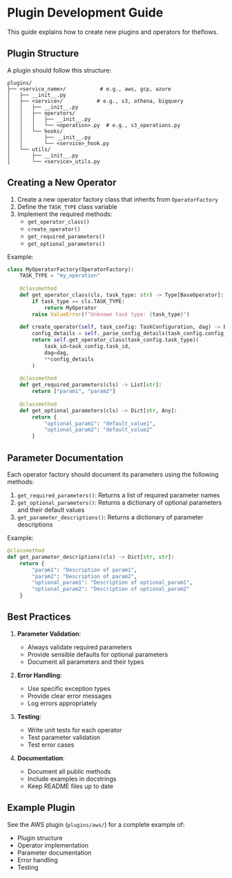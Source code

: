 # Plugin Development Guide

This guide explains how to create new plugins and operators for theflows.

## Plugin Structure

A plugin should follow this structure:
```
plugins/
├── <service_name>/           # e.g., aws, gcp, azure
│   ├── __init__.py
│   ├── <service>/           # e.g., s3, athena, bigquery
│   │   ├── __init__.py
│   │   ├── operators/
│   │   │   ├── __init__.py
│   │   │   └── <operation>.py  # e.g., s3_operations.py
│   │   └── hooks/
│   │       ├── __init__.py
│   │       └── <service>_hook.py
│   └── utils/
│       ├── __init__.py
│       └── <service>_utils.py
```

## Creating a New Operator

1. Create a new operator factory class that inherits from `OperatorFactory`
2. Define the `TASK_TYPE` class variable
3. Implement the required methods:
   - `get_operator_class()`
   - `create_operator()`
   - `get_required_parameters()`
   - `get_optional_parameters()`

Example:
```python
class MyOperatorFactory(OperatorFactory):
    TASK_TYPE = "my_operation"
    
    @classmethod
    def get_operator_class(cls, task_type: str) -> Type[BaseOperator]:
        if task_type == cls.TASK_TYPE:
            return MyOperator
        raise ValueError(f"Unknown task type: {task_type}")
    
    def create_operator(self, task_config: TaskConfiguration, dag) -> BaseOperator:
        config_details = self._parse_config_details(task_config.config_details)
        return self.get_operator_class(task_config.task_type)(
            task_id=task_config.task_id,
            dag=dag,
            **config_details
        )
    
    @classmethod
    def get_required_parameters(cls) -> List[str]:
        return ["param1", "param2"]
    
    @classmethod
    def get_optional_parameters(cls) -> Dict[str, Any]:
        return {
            "optional_param1": "default_value1",
            "optional_param2": "default_value2"
        }
```

## Parameter Documentation

Each operator factory should document its parameters using the following methods:

1. `get_required_parameters()`: Returns a list of required parameter names
2. `get_optional_parameters()`: Returns a dictionary of optional parameters and their default values
3. `get_parameter_descriptions()`: Returns a dictionary of parameter descriptions

Example:
```python
@classmethod
def get_parameter_descriptions(cls) -> Dict[str, str]:
    return {
        "param1": "Description of param1",
        "param2": "Description of param2",
        "optional_param1": "Description of optional_param1",
        "optional_param2": "Description of optional_param2"
    }
```

## Best Practices

1. **Parameter Validation**:
   - Always validate required parameters
   - Provide sensible defaults for optional parameters
   - Document all parameters and their types

2. **Error Handling**:
   - Use specific exception types
   - Provide clear error messages
   - Log errors appropriately

3. **Testing**:
   - Write unit tests for each operator
   - Test parameter validation
   - Test error cases

4. **Documentation**:
   - Document all public methods
   - Include examples in docstrings
   - Keep README files up to date

## Example Plugin

See the AWS plugin (`plugins/aws/`) for a complete example of:
- Plugin structure
- Operator implementation
- Parameter documentation
- Error handling
- Testing 